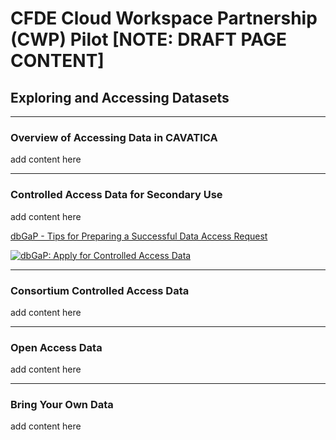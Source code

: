 # CFDE Cloud Workspace Partnership (CWP) Pilot [NOTE: DRAFT PAGE CONTENT]
## Exploring and Accessing Datasets

---
### Overview of Accessing Data in CAVATICA
add content here

---
### Controlled Access Data for Secondary Use
add content here

[dbGaP - Tips for Preparing a Successful Data Access Request](https://www.ncbi.nlm.nih.gov/projects/gap/cgi-bin/GetPdf.cgi?document_name=GeneralAAInstructions.pdf)

[![dbGaP: Apply for Controlled Access Data](https://img.youtube.com/vi/m0xp_cCO7kA/0.jpg)](https://www.youtube.com/watch?v=m0xp_cCO7kA)

---
### Consortium Controlled Access Data
add content here

---
### Open Access Data
add content here

---
### Bring Your Own Data
add content here
